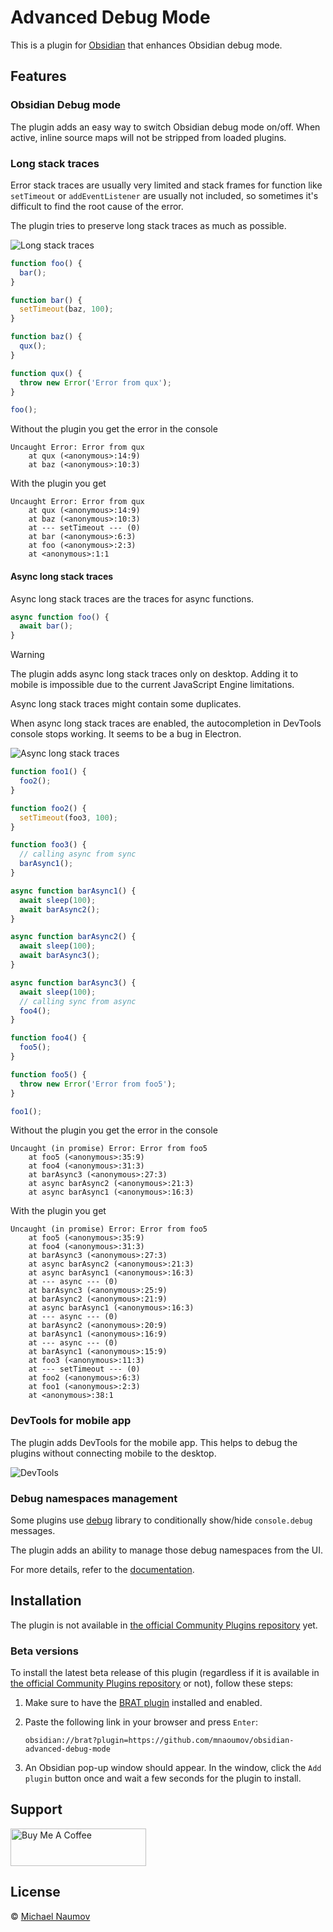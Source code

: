# Advanced Debug Mode

This is a plugin for [Obsidian](https://obsidian.md/) that enhances Obsidian debug mode.

## Features

### Obsidian Debug mode

The plugin adds an easy way to switch Obsidian debug mode on/off. When active, inline source maps will not be stripped from loaded plugins.

### Long stack traces

Error stack traces are usually very limited and stack frames for function like `setTimeout` or `addEventListener` are usually not included, so sometimes it's difficult to find the root cause of the error.

The plugin tries to preserve long stack traces as much as possible.

![Long stack traces](images/long-stack-traces.png)

```js
function foo() {
  bar();
}

function bar() {
  setTimeout(baz, 100);
}

function baz() {
  qux();
}

function qux() {
  throw new Error('Error from qux');
}

foo();
```

Without the plugin you get the error in the console

```
Uncaught Error: Error from qux
    at qux (<anonymous>:14:9)
    at baz (<anonymous>:10:3)
```

With the plugin you get

```
Uncaught Error: Error from qux
    at qux (<anonymous>:14:9)
    at baz (<anonymous>:10:3)
    at --- setTimeout --- (0)
    at bar (<anonymous>:6:3)
    at foo (<anonymous>:2:3)
    at <anonymous>:1:1
```

#### Async long stack traces

Async long stack traces are the traces for async functions.

```js
async function foo() {
  await bar();
}
```

> [!WARNING]
>
> The plugin adds async long stack traces only on desktop. Adding it to mobile is impossible due to the current JavaScript Engine limitations.
>
> Async long stack traces might contain some duplicates.
>
> When async long stack traces are enabled, the autocompletion in DevTools console stops working. It seems to be a bug in Electron.

![Async long stack traces](images/async-long-stack-traces.png)

```js
function foo1() {
  foo2();
}

function foo2() {
  setTimeout(foo3, 100);
}

function foo3() {
  // calling async from sync
  barAsync1();
}

async function barAsync1() {
  await sleep(100);
  await barAsync2();
}

async function barAsync2() {
  await sleep(100);
  await barAsync3();
}

async function barAsync3() {
  await sleep(100);
  // calling sync from async
  foo4();
}

function foo4() {
  foo5();
}

function foo5() {
  throw new Error('Error from foo5');
}

foo1();
```

Without the plugin you get the error in the console

```
Uncaught (in promise) Error: Error from foo5
    at foo5 (<anonymous>:35:9)
    at foo4 (<anonymous>:31:3)
    at barAsync3 (<anonymous>:27:3)
    at async barAsync2 (<anonymous>:21:3)
    at async barAsync1 (<anonymous>:16:3)
```

With the plugin you get

```
Uncaught (in promise) Error: Error from foo5
    at foo5 (<anonymous>:35:9)
    at foo4 (<anonymous>:31:3)
    at barAsync3 (<anonymous>:27:3)
    at async barAsync2 (<anonymous>:21:3)
    at async barAsync1 (<anonymous>:16:3)
    at --- async --- (0)
    at barAsync3 (<anonymous>:25:9)
    at barAsync2 (<anonymous>:21:9)
    at async barAsync1 (<anonymous>:16:3)
    at --- async --- (0)
    at barAsync2 (<anonymous>:20:9)
    at barAsync1 (<anonymous>:16:9)
    at --- async --- (0)
    at barAsync1 (<anonymous>:15:9)
    at foo3 (<anonymous>:11:3)
    at --- setTimeout --- (0)
    at foo2 (<anonymous>:6:3)
    at foo1 (<anonymous>:2:3)
    at <anonymous>:38:1
```

### DevTools for mobile app

The plugin adds DevTools for the mobile app. This helps to debug the plugins without connecting mobile to the desktop.

![DevTools](images/devtools.jpg)

### Debug namespaces management

Some plugins use [debug](https://github.com/debug-js/debug) library to conditionally show/hide `console.debug` messages.

The plugin adds an ability to manage those debug namespaces from the UI.

For more details, refer to the [documentation](https://github.com/mnaoumov/obsidian-dev-utils?tab=readme-ov-file#debugging).

## Installation

The plugin is not available in [the official Community Plugins repository](https://obsidian.md/plugins) yet.

### Beta versions

To install the latest beta release of this plugin (regardless if it is available in [the official Community Plugins repository](https://obsidian.md/plugins) or not), follow these steps:

1. Make sure to have the [BRAT plugin](https://obsidian.md/plugins?id=obsidian42-brat) installed and enabled.
2. Paste the following link in your browser and press `Enter`:

   ```
   obsidian://brat?plugin=https://github.com/mnaoumov/obsidian-advanced-debug-mode
   ```

3. An Obsidian pop-up window should appear. In the window, click the `Add plugin` button once and wait a few seconds for the plugin to install.

## Support

<a href="https://www.buymeacoffee.com/mnaoumov" target="_blank"><img src="https://cdn.buymeacoffee.com/buttons/v2/default-yellow.png" alt="Buy Me A Coffee" style="height: 60px !important;width: 217px !important;"></a>

## License

© [Michael Naumov](https://github.com/mnaoumov/)
